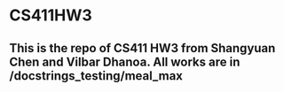 # CS411HW3

## This is the repo of CS411 HW3 from Shangyuan Chen and Vilbar Dhanoa. All works are in /docstrings_testing/meal_max
